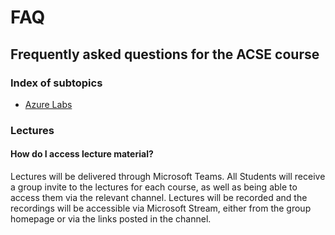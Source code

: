 # FAQ
## Frequently asked questions for the ACSE course

### Index of subtopics

- [Azure Labs](azureLabs.md)

### Lectures

#### How do I access lecture material?

Lectures will be delivered through Microsoft Teams. All Students will receive a group invite to the lectures for each course, as well as being able to access them via the relevant channel. Lectures will be recorded and the recordings will be accessible via Microsoft Stream, either from the group homepage or via the links posted in the channel.
